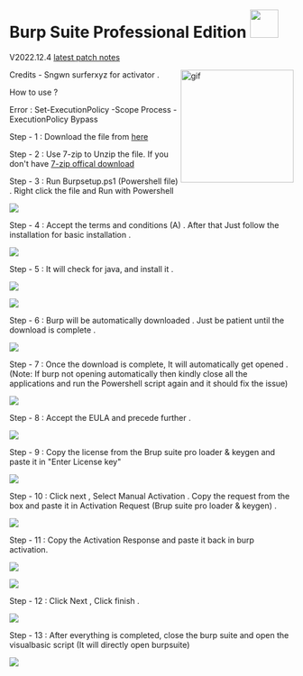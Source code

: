 # Burp Suite Professional Edition <img src="Images/burpsuitelogo.png" width="50" height="50">

V2022.12.4 [latest patch notes](https://portswigger.net/burp/releases/professional-community-2022-12-4)


<p><img align = "right" alt = "gif" src="https://github.com/XxRagulxX/Burpsuite_pro/blob/main/Images/hack.gif" width= "200" height= "200" /></p>

Credits - Sngwn surferxyz for activator .  

How to use ? 

Error : Set-ExecutionPolicy -Scope Process -ExecutionPolicy Bypass

Step - 1 : Download the file from [here](https://github.com/XxRagulxX/Burpsuite_pro/releases/tag/Build) 

Step - 2 : Use 7-zip to Unzip the file. If you don't have [7-zip offical download](https://www.7-zip.org/download.html) 

Step - 3 : Run Burpsetup.ps1 (Powershell file) . Right click the file and Run with Powershell 

![](Images/Burpsetup.png)

Step - 4 : Accept the terms and conditions (A) . After that Just follow the installation for basic installation . 

![](Images/TandC.png)

Step - 5 : It will check for java, and install it . 

![](Images/Java19.png)

![](Images/java.png)

Step - 6 : Burp will be automatically downloaded . Just be patient until the download is complete . 

![](Images/powershell.png)

Step - 7 : Once the download is complete, It will automatically get opened . (Note: If burp not opening automatically then kindly close all the applications and run the Powershell script again and it should fix the issue)

![](Images/burpstartup.png)

Step - 8 : Accept the EULA and precede further . 

![](Images/EULA.png)

Step - 9 : Copy the license from the Brup suite pro loader & keygen and paste it in "Enter License key" 

![](Images/License.png)

Step - 10 : Click next , Select Manual Activation . Copy the request from the box and paste it in Activation Request (Brup suite pro loader & keygen) . 

![](Images/Request.png)

Step - 11 : Copy the Activation Response and paste it back in burp activation.

![](Images/Responseget.png)

![](Images/ResponseActivate.png)

Step - 12 : Click Next , Click finish . 

![](Images/Burppro.png)

Step - 13 : After everything is completed, close the burp suite and open the visualbasic script (It will directly open burpsuite)

![](Images/VBscript.png)













